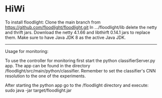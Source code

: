 # HiWi

To install floodlight: Clone the main branch from https://github.com/floodlight/floodlight.git
In .../floodlight/lib delete the netty and thrift jars. Download the netty 4.1.66 and libthirft 0.14.1 jars to replace them.
Make sure to have Java JDK 8 as the active Java JDK.

-----------------------------------------------------------------------
Usage for monitoring:

To use the controller for monitoring first start the python classifierServer.py app. The app can be found in the directory /floodlight/src/main/python/classifier. Remember to set the classifier's CNN resolution to the one of the experiments. 

After starting the python app go to the /floodlight directory and execute: sudo java -jar target/floodlight.jar

